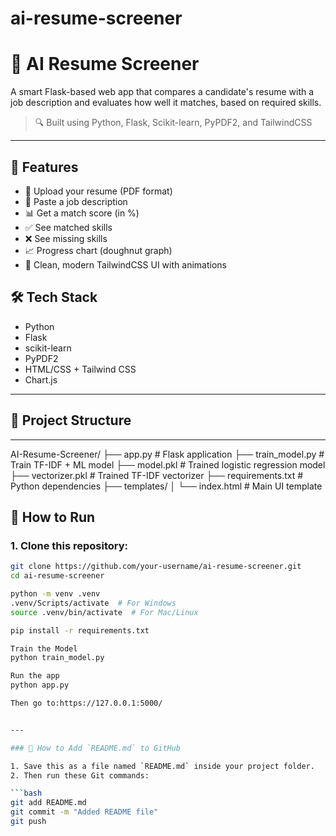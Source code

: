 # ai-resume-screener
# 🧠 AI Resume Screener

A smart Flask-based web app that compares a candidate's resume with a job description and evaluates how well it matches, based on required skills.

> 🔍 Built using Python, Flask, Scikit-learn, PyPDF2, and TailwindCSS

---

## 🚀 Features

- 📄 Upload your resume (PDF format)
- 🧾 Paste a job description
- 📊 Get a match score (in %)
- ✅ See matched skills
- ❌ See missing skills
- 📈 Progress chart (doughnut graph)
- 🎨 Clean, modern TailwindCSS UI with animations


## 🛠️ Tech Stack

- Python
- Flask
- scikit-learn
- PyPDF2
- HTML/CSS + Tailwind CSS
- Chart.js

---

## 📂 Project Structure


---

AI-Resume-Screener/
├── app.py # Flask application
├── train_model.py # Train TF-IDF + ML model
├── model.pkl # Trained logistic regression model
├── vectorizer.pkl # Trained TF-IDF vectorizer
├── requirements.txt # Python dependencies
├── templates/
│ └── index.html # Main UI template

## 🧪 How to Run

### 1. Clone this repository:
```bash
git clone https://github.com/your-username/ai-resume-screener.git
cd ai-resume-screener

python -m venv .venv
.venv/Scripts/activate  # For Windows
source .venv/bin/activate  # For Mac/Linux

pip install -r requirements.txt

Train the Model
python train_model.py

Run the app
python app.py

Then go to:https://127.0.0.1:5000/


---

### 📌 How to Add `README.md` to GitHub

1. Save this as a file named `README.md` inside your project folder.
2. Then run these Git commands:

```bash
git add README.md
git commit -m "Added README file"
git push
